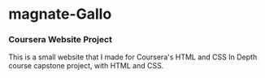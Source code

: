 # magnate-Gallo
### Coursera Website Project

This is a small website that I made for Coursera's HTML and CSS In Depth course capstone project, with HTML and CSS.

